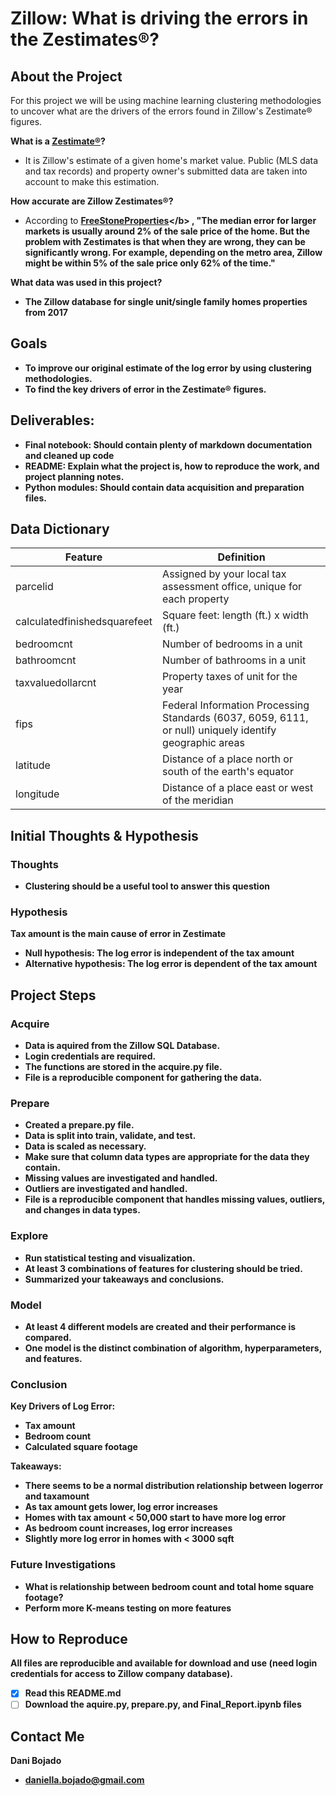 # Zillow: What is driving the errors in the Zestimates®?

## About the Project
For this project we will be using machine learning clustering methodologies to uncover what are the drivers of the errors found in Zillow's Zestimate® figures. 

<b>What is a [Zestimate®](https://www.zillow.com/zestimate/#acc)?</b> 
- It is Zillow's estimate of a given home's market value. Public (MLS data and tax records) and property owner's submitted data are taken into account to make this estimation. 

<b>How accurate are Zillow Zestimates®?</b> 
- According to <b>[FreeStoneProperties](https://www.freestoneproperties.com/blog/truth-zillow-zestimates/#:~:text=Is%20a%20Zillow%20Zestimate%20High,about%20the%20accuracy%20of%20Zestimates.&text=For%20example%2C%20depending%20on%20the,only%2062%25%20of%20the%20time.)</b> ,
"The median error for larger markets is usually around 2% of the sale price of the home. But the problem with Zestimates is that when they are wrong, they can be significantly wrong. For example, depending on the metro area, Zillow might be within 5% of the sale price only 62% of the time."   

<b>What data was used in this project?</b> 
- The Zillow database for single unit/single family homes properties from 2017


## Goals
- To improve our original estimate of the log error by using clustering methodologies.
- To find the key drivers of error in the Zestimate® figures.


## Deliverables:
- Final notebook: Should contain plenty of markdown documentation and cleaned up code
- README: Explain what the project is, how to reproduce the work, and project planning notes.
- Python modules: Should contain data acquisition and preparation files.


## Data Dictionary
| Feature | Definition |
|---------------------------|--------------------------------------------------------------------------------------------------------------|
| parcelid                       | Assigned by your local tax assessment office, unique for each property | 
| calculatedfinishedsquarefeet   | Square feet: length (ft.) x width (ft.) |  
| bedroomcnt                     | Number of bedrooms in a unit |  
| bathroomcnt                    | Number of bathrooms in a unit | 
| taxvaluedollarcnt              | Property taxes of unit for the year |
| fips                           | Federal Information Processing Standards (6037, 6059, 6111, or null) uniquely identify geographic areas | 
| latitude                       | Distance of a place north or south of the earth's equator |
| longitude                      | Distance of a place east or west of the meridian |


## Initial Thoughts & Hypothesis
### Thoughts
- Clustering should be a useful tool to answer this question

### Hypothesis
Tax amount is the main cause of error in Zestimate  
- Null hypothesis: The log error is independent of the tax amount 
- Alternative hypothesis: The log error is dependent of the tax amount  

## Project Steps
### Acquire
- Data is aquired from the Zillow SQL Database.
- Login credentials are required.
- The functions are stored in the acquire.py file.
- File is a reproducible component for gathering the data.

### Prepare
- Created a prepare.py file. 
- Data is split into train, validate, and test. 
- Data is scaled as necessary.
- Make sure that column data types are appropriate for the data they contain.
- Missing values are investigated and handled.
- Outliers are investigated and handled.
- File is a reproducible component that handles missing values, outliers, and changes in data types. 

### Explore
- Run statistical testing and visualization.
- At least 3 combinations of features for clustering should be tried.
- Summarized your takeaways and conclusions.  

### Model
- At least 4 different models are created and their performance is compared. 
- One model is the distinct combination of algorithm, hyperparameters, and features.


### Conclusion
<b>Key Drivers of Log Error:</b>
- Tax amount 
- Bedroom count 
- Calculated square footage

<b>Takeaways:</b> 
- There seems to be a normal distribution relationship between logerror and taxamount
- As tax amount gets lower, log error increases
- Homes with tax amount < 50,000 start to have more log error
- As bedroom count increases, log error increases
- Slightly more log error in homes with < 3000 sqft

### Future Investigations
- What is relationship between bedroom count and total home square footage?
- Perform more K-means testing on more features 

## How to Reproduce
All files are reproducible and available for download and use (need login credentials for access to Zillow company database).
- [x] Read this README.md
- [ ] Download the aquire.py, prepare.py, and Final_Report.ipynb files

## Contact Me 
Dani Bojado
- daniella.bojado@gmail.com 